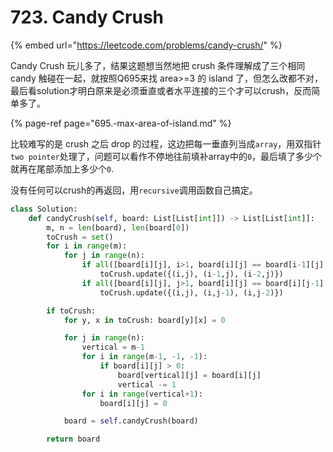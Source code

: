 # 723. Candy Crush

{% embed url="https://leetcode.com/problems/candy-crush/" %}

Candy Crush 玩儿多了，结果这题想当然地把 crush 条件理解成了三个相同 candy 触碰在一起，就按照Q695来找 area&gt;=3 的 island 了，但怎么改都不对，最后看solution才明白原来是必须垂直或者水平连接的三个才可以crush，反而简单多了。

{% page-ref page="695.-max-area-of-island.md" %}

比较难写的是 crush 之后 drop 的过程，这边把每一垂直列当成`array`，用双指针`two pointer`处理了，问题可以看作不停地往前填补array中的`0`，最后填了多少个就再在尾部添加上多少个`0`.

没有任何可以crush的再返回，用`recursive`调用函数自己搞定。

```python
class Solution:
    def candyCrush(self, board: List[List[int]]) -> List[List[int]]:
        m, n = len(board), len(board[0])
        toCrush = set()
        for i in range(m):
            for j in range(n):
                if all([board[i][j], i>1, board[i][j] == board[i-1][j] == board[i-2][j]]):
                    toCrush.update({(i,j), (i-1,j), (i-2,j)})
                if all([board[i][j], j>1, board[i][j] == board[i][j-1] == board[i][j-2]]):
                    toCrush.update({(i,j), (i,j-1), (i,j-2)})

        if toCrush:
            for y, x in toCrush: board[y][x] = 0

            for j in range(n):
                vertical = m-1
                for i in range(m-1, -1, -1):
                    if board[i][j] > 0:
                        board[vertical][j] = board[i][j]
                        vertical -= 1      
                for i in range(vertical+1):
                    board[i][j] = 0

            board = self.candyCrush(board)

        return board
```

